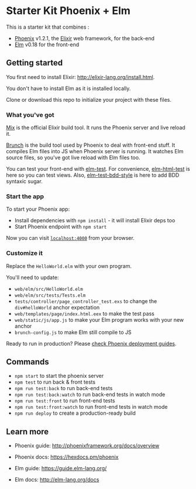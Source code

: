 # Starter Kit Phoenix + Elm

This is a starter kit that combines :

  * [Phoenix](http://www.phoenixframework.org/) v1.2.1, the [Elixir](http://elixir-lang.org/) web framework, for the back-end
  * [Elm](http://elm-lang.org/) v0.18 for the front-end

## Getting started

You first need to install Elixir: http://elixir-lang.org/install.html.

You don't have to install Elm as it is installed locally.

Clone or download this repo to initialize your project with these files.

### What you've got

[Mix](http://elixir-lang.org/getting-started/mix-otp/introduction-to-mix.html) is the official Elixir build tool. It runs the Phoenix server and live reload it.

[Brunch](http://brunch.io/) is the build tool used by Phoenix to deal with front-end stuff. It compiles Elm files into JS when Phoenix server is running. It watches Elm source files, so you've got live reload with Elm files too.

You can test your front-end with [elm-test](https://github.com/elm-community/elm-test).
For convenience, [elm-html-test](https://github.com/eeue56/elm-html-test) is here so you can test views. Also, [elm-test-bdd-style](https://github.com/rogeriochaves/elm-test-bdd-style) is here to add BDD syntaxic sugar.

### Start the app

To start your Phoenix app:

  * Install dependencies with `npm install` - it will install Elixir deps too
  * Start Phoenix endpoint with `npm start`

Now you can visit [`localhost:4000`](http://localhost:4000) from your browser.

### Customize it

Replace the `HelloWorld.elm` with your own program.

You'll need to update:

  * `web/elm/src/HelloWorld.elm`
  * `web/elm/src/tests/Tests.elm`
  * `tests/controller/page_controller_test.exs` to change the `div#helloWorld` anchor expectation
  * `web/templates/page/index.html.eex` to make the test pass
  * `web/static/js/app.js` to make your Elm program works with your new anchor
  * `brunch-config.js` to make Elm still compile to JS

Ready to run in production? Please [check Phoenix deployment guides](http://www.phoenixframework.org/docs/deployment).

## Commands

  * `npm start` to start the phoenix server
  * `npm test` to run back & front tests
  * `npm run test:back` to run back-end tests
  * `npm run test:back:watch` to run back-end tests in watch mode
  * `npm run test:front` to run front-end tests
  * `npm run test:front:watch` to run front-end tests in watch mode
  * `npm run deploy` to create a production-ready build

## Learn more

  * Phoenix guide: http://phoenixframework.org/docs/overview
  * Phoenix docs: https://hexdocs.pm/phoenix

  * Elm guide: https://guide.elm-lang.org/
  * Elm docs: http://elm-lang.org/docs
